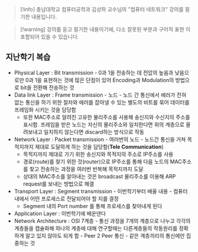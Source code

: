 > [!info] 충남대학교 컴퓨터공학과 김상하 교수님의 "컴퓨터 네트워크" 강의를 필기한 내용입니다.

> [!warning] 강의를 듣고 필기한 내용이기에, 다소 잘못된 부분과 구어적 표현 이 포함되어 있을 수 있습니다.

## 지난학기 복습

- Physical Layer : Bit transmission - 0과 1을 전송하는 데 전압의 높음과 낮음으로만 0과 1을 표현하는 것에 많은 단점이 있어 Encoding과 Modulation의 방법으로 bit을 전환해 전송하는 것
- Data link Layer : Frame transmission - 노드 - 노드 간 통신에서 에러가 전혀 없는 통신을 하기 위한 절차와 에러를 잡아낼 수 있는 별도의 비트를 묶어 데이터를 프레임화 시키는 것을 담당함
	- 또한 MAC주소로 알려진 고유한 물리주소를 사용해 송신지와 수신지의 주소를 표시함. 프레임을 받은 노드는 자신의 물리주소와 일치한다면 위의 계층으로 올려보내고 일치하지 않는다면 discard하는 방식으로 작동
- Network Layer : Packet transmission - 여러번의 노드 - 노드간 통신을 거쳐 목적지까지 제대로 도달하게 하는 것을 담당함(**Tele Communication**)
	- 목적지까지 제대로 가기 위한 송신지와 목적지의 주소로 IP주소를 사용
	- 경로(route)를 찾기 위한 것(router)으로 IP주소를 통해 다음 노드의 MAC주소를 찾고 전송하는 과정을 여러번 반복해 목적지까지 도달
	- 상대의 MAC주소를 알아내는 것은 broadcast 물리주소를 이용해 ARP request를 보내는 방법으로 해결
- Transport Layer : Segment transmission - 이번학기부터 배울 내용 - 컴퓨터 내에서 어떤 프로세스로 전달되어야 할 지를 결정
	- Segment 내의 Port number 를 통해 프로세스를 찾아내게 된다
- Application Layer : 이번학기에 배운댄다
- Network Architecture : OSI 7계층 - 통신 과정을 7개의 계층으로 나누고 각각의 계층들을 캡슐화해 하나의 계층에 대해 연구할때는 다른계층들의 작동원리를 정확하게 알고 있지 않아도 되게 함 - Peer 2 Peer 통신 - 같은 계층끼리의 통신에만 집중하는 것